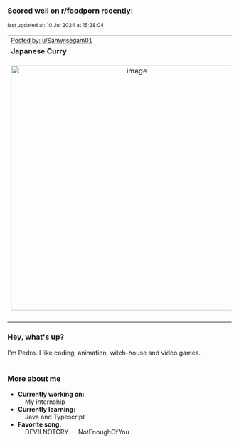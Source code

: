 ### Scored well on r/foodporn recently:

<p align="left"><sub>last updated at: 10 Jul 2024 at 15:28:04</sub></p>

|   |
| --- |
| <sub>[Posted by: u/Samwisegam01][source]</sub> |
| **Japanese Curry** | 
|<p align="center"> <img alt="image" src="https://i.redd.it/j1c7w1b1zibd1.jpeg" width="550" /> </p>|
|   |

### Hey, what's up?

I'm Pedro. I like coding, animation, witch-house and video games.<br><br>

### More about me
- **Currently working on:**  
&nbsp;&nbsp;&nbsp;&nbsp;My internship
- **Currently learning:**  
&nbsp;&nbsp;&nbsp;&nbsp;Java and Typescript
- **Favorite song:**  
&nbsp;&nbsp;&nbsp;&nbsp;DEVILNOTCRY — NotEnoughOfYou<br><br>

  



  
  
  
[linkedin]: https://linkedin.com/in/pedro-h-r-gomes-8a487b14a/
[gmail]: mailto:pilique11@gmail.com
[source]: https://reddit.com/r/FoodPorn/comments/1dz7pc2/japanese_curry/
[redditAPI]: https://www.reddit.com/dev/api/